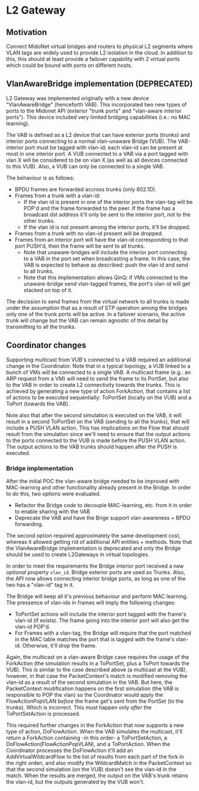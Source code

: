 # L2 Gateway

## Motivation

Connect MidoNet virtual bridges and routers to physical L2 segments
where VLAN tags are widely used to provide L2 isolation in the cloud.
In addition to this, this should at least provide a failover capability
with 2 virtual ports which could be bound with ports on different hosts.

## VlanAwareBridge implementation (DEPRECATED)

L2 Gateway was implemented originally with a new device
"VlanAwareBridge" (henceforth VAB). This incorporated two new types of
ports to the Midonet API (exterior "trunk ports" and "vlan-aware
interior ports"). This device included very limited bridging
capabilities (i.e.: no MAC learning).

The VAB is defined as a L2 device that can have exterior ports (trunks)
and interior ports connecting to a normal vlan-unaware Bridge (VUB). The
VAB-interior port must be tagged with vlan-id; each vlan-id can be
present at most in one interior port. A VUB connected to a VAB via a
port tagged with vlan X will be considered to be on vlan X (as well as
all devices connected to this VUB). Also, a VUB can only be connected to
a single VAB.

The behaviour is as follows:

- BPDU frames are forwarded accross trunks (only 802.1D).
- Frames from a trunk with a vlan-id:
  - If the vlan id is present in one of the interior ports the vlan-tag
    will be POP'd and the frame forwarded to the peer. If the frame has
    a broadcast dst address it'll only be sent to the interior port, not
    to the other trunks.
  - If the vlan id is not present among the interior ports, it'll be
    dropped.
- Frames from a trunk with no vlan-id present will be dropped.
- Frames from an interior port will have the vlan-id corresponding to
  that port PUSH'd, then the frame will be sent to all trunks.
  - Note that unaware-bridges will include the interior port connecting
    to a VAB in the port set when broadcasting a frame. In this case,
    the VAB is expected to behave as described: push the vlan id and
    send to all trunks.
  - Note that this implementation allows QinQ: if VMs connected to the
    unaware-bridge send vlan-tagged frames, the port's vlan-id will get
    stacked on top of it.

The decission to send frames from the virtual network to all trunks is
made under the assumption that as a result of STP operation among the
bridges only one of the trunk ports will be active. In a failover
scenario, the active trunk will change but the VAB can remain agnostic
of this detail by transmitting to all the trunks.

## Coordinator changes

Supporting multicast from VUB's connected to a VAB required an
additional change in the Coordinator. Note that in a typical topology, a
VUB linked to a bunch of VMs will be connected to a single VAB. A
multicast frame (e.g.: an ARP request from a VM) will need to send the
frame to its PortSet, but also to the VAB in order to create L2
connectivity towards the trunks. This is achieved by generating a new
type of action ForkAction, that contains a list of actions to be
executed sequentially: ToPortSet (locally on the VUB) and a ToPort
(towards the VAB).

Note also that after the second simulation is executed on the VAB, it
will result in a second ToPortSet on the VAB (sending to all the
trunks), that will include a PUSH VLAN action. This has implications on
the Flow that should result from the simulation since we'll need to
ensure that the output actions to the ports connected to the VUB is made
before the PUSH VLAN action. The output actions to the VAB trunks should
happen after the PUSH is executed.

### Bridge implementation

After the initial POC the vlan-aware bridge needed to be improved with
MAC-learning and other functionality already present in the Bridge. In
order to do this, two options were evaluated.
- Refactor the Bridge code to decouple MAC-learning, etc. from it in
  order to enable sharing with the VAB
- Deprecate the VAB and have the Brige support vlan-awareness + BPDU
  forwarding.

The second option required approximately the same development cost,
whereas it allowed getting rid of additional API entities + methods.
Note that the VlanAwareBridge implementation is deprecated and only the
Bridge should be used to create L2Gateways in virtual topologies.

In order to meet the requirements the Bridge interior port received a
new *optional* property `vlan_id`. Bridge exterior ports are used as
Trunks. Also, the API now allows connecting interior bridge ports, as
long as one of the two has a "vlan-id" tag in it.

The Bridge will keep all it's previous behaviour and perform MAC
learning. The pressence of vlan-ids in frames will imply the following
changes:
- ToPortSet actions will include the interior port tagged with the
  frame's vlan-id (if exists). The frame going into the interior port
  will also get the vlan-id POP'd.
- For Frames with a vlan-tag, the Bridge will require that the port
  matched in the MAC table matches the port that is tagged with the
  frame's vlan-id. Otherwise, it'll drop the frame.

Again, the multicast on a vlan-aware Bridge case requires the usage of
the ForkAction (the simulation results in a ToPortSet, plus a ToPort
towards the VUB). This is similar to the case described above (a
multicast at the VUB), however, in that case the PacketContext's match
is modified removing the vlan-id as a result of the second simulation in
the VAB. But here, the PacketContext modification happens on the first
simulation (the VAB is responsible to POP the vlan) so the Coordinator
would apply the FlowActionPopVLAN *before* the frame get's sent from the
PortSet (to the trunks). Which is incorrect. This must happen only
*after* the ToPortSetAction is processed.

This required further changes in the ForkAction that now supports a new
type of action, DoFlowAction. When the VAB simulates the multicast,
it'll return a ForkAction containing -in this order- a ToPortSetAction,
a DoFlowAction(FlowActionPopVLAN), and a ToPortAction. When the
Coordinator processes the DoFlowAction it'll add an
AddVirtualWildcardFlow to the list of results from each part of the
fork in the right orden, and also modify the WildcardMatch in the
PacketContext so that the second simulation (on the VUB) doesn't see the
vlan-id in the match. When the results are merged, the output on the
VAB's trunk retains the vlan-id, but the outputs generated by the VUB
won't.
